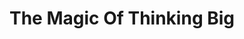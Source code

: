 ---
title: "The Magic Of Thinking Big"
description: 'Buku tentang pragmatist positive optimis. Dari kecil, saya sudah datang dengan dosis **optimisme** yang _turah_. Dan buku ini (ditulis di tahun 1980an, adalah tipe buku yang malah membuat stoknya meluap.'
cover: "images/reading/the-magic-of-thinking-big.jpeg"
publishDate: 2020-10-14
authors: "David Schwartz"
categories: ["personal development"]
---